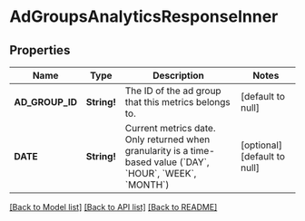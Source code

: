 # AdGroupsAnalyticsResponseInner

## Properties
Name | Type | Description | Notes
------------ | ------------- | ------------- | -------------
**AD_GROUP_ID** | **String!** | The ID of the ad group that this metrics belongs to. | [default to null]
**DATE** | **String!** | Current metrics date. Only returned when granularity is a time-based value (&#x60;DAY&#x60;, &#x60;HOUR&#x60;, &#x60;WEEK&#x60;, &#x60;MONTH&#x60;) | [optional] [default to null]

[[Back to Model list]](../README.md#documentation-for-models) [[Back to API list]](../README.md#documentation-for-api-endpoints) [[Back to README]](../README.md)


